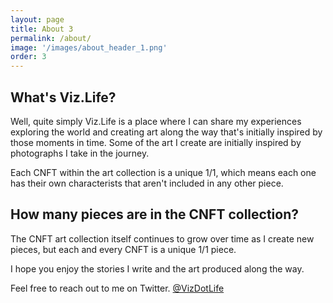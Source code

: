 ```yaml
---
layout: page
title: About 3
permalink: /about/
image: '/images/about_header_1.png'
order: 3
---
```


## What's Viz.Life?
Well, quite simply Viz.Life is a place where I can share my experiences exploring the world and creating art along the way that's initially inspired by those moments in time. Some of the art I create are initially inspired by photographs I take in the journey.

Each CNFT within the art collection is a unique 1/1, which means each one has their own characterists that aren't included in any other piece. 

## How many pieces are in the CNFT collection?
The CNFT art collection itself continues to grow over time as I create new pieces, but each and every CNFT is a unique 1/1 piece.

I hope you enjoy the stories I write and the art produced along the way.  

Feel free to reach out to me on Twitter. [@VizDotLife](https://twitter.com/vizdotlife) 
